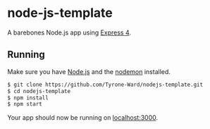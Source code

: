 # node-js-template

A barebones Node.js app using [Express 4](http://expressjs.com/).

## Running

Make sure you have [Node.js](http://nodejs.org/) and the [nodemon](https://www.npmjs.com/package/nodemon) installed.

```sh
$ git clone https://github.com/Tyrone-Ward/nodejs-template.git
$ cd nodejs-template
$ npm install
$ npm start
```

Your app should now be running on [localhost:3000](http://localhost:3000/).
